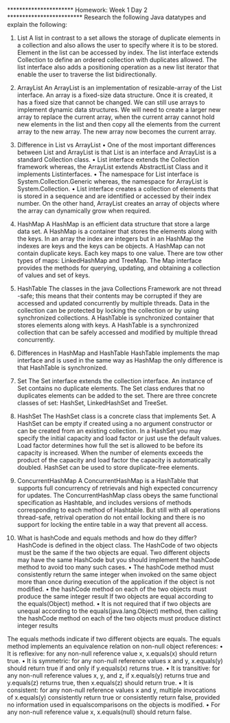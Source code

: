 **********************   Homework:  Week 1 Day 2   *************************
Research the following Java datatypes and explain the following:

1.	List
A list in contrast to a set allows the storage of duplicate elements in a collection and also allows the user to specify where it is to be stored. Element in the list can be accessed by index. The list interface extends Collection to define an ordered collection with duplicates allowed. The list interface also adds a positioning operation as a new list iterator that enable the user to traverse the list bidirectionally. 

2.	ArrayList
An ArrayList is an implementation of resizable-array of the List interface. An array is a fixed-size data structure. Once it is created, it has a fixed size that cannot be changed. We can still use arrays to implement dynamic data structures. We will need to create a larger new array to replace the current array, when the current array cannot hold new elements in the list and then copy all the elements from the current array to the new array. The new array now becomes the current array. 

3.	Difference in List vs ArrayList
•	One of the most important differences between List and ArrayList is that List is an interface and ArrayList is a standard Collection class.
•	List interface extends the Collection framework whereas, the ArrayList extends AbstractList Class and it implements Listinterfaces.
•	The namespace for List interface is System.Collection.Generic whereas, the namespace for ArrayList is System.Collection.
•	List interface creates a collection of elements that is stored in a sequence and are identified or accessed by their index number. On the other hand, ArrayList creates an array of objects where the array can dynamically grow when required.
4.	HashMap
A HashMap is an efficient data structure that store a large data set. A HashMap is a container that stores the elements along with the keys. In an array the index are integers but in an HashMap the indexes are keys and the keys can be objects. A HashMap can not contain duplicate keys. Each key maps to one value. There are tow other types of maps: LinkedHashMap and TreeMap. The Map interface provides the methods for querying, updating, and obtaining a collection of values and set of keys.

5.	HashTable
The classes in the java Collections Framework are not thread -safe; this means that their contents may be corrupted if they are accessed and updated concurrently by multiple threads. Data in the collection can be protected by locking the collection or by using synchronized collections. A HashTable is synchronized container that stores elements along with keys. A HashTable is a synchronized collection that can be safely accessed and modified by multiple thread concurrently.



6.	Differences in HashMap and HashTable
HashTable implements the map interface and is used in the same way as HashMap the only difference is that HashTable is synchronized. 

7.	Set
The Set interface extends the collection interface. An instance of Set contains no duplicate elements. The Set class endures that no duplicates elements can be added to the set. There are three concrete classes of set: HashSet, LinkedHashSet and TreeSet.

8.	HashSet
The HashSet class is a concrete class that implements Set. A HashSet can be empty if created using a no argument constructor or can be created from an existing collection. In a HashSet you may specify the initial capacity and load factor or just use the default values.
Load factor determines how full the set is allowed to be before its capacity is increased. When the number of elements exceeds the product of the capacity and load factor the capacity is automatically doubled. HashSet can be used to store duplicate-free elements. 

9.	ConcurrentHashMap
A ConcurrentHashMap is a HashTable that supports full concurrency of retrievals and high expected concurrency for updates. The ConcurrentHashMap class obeys the same functional specification as Hashtable, and includes versions of methods corresponding to each method of Hashtable. But still with all operations thread-safe, retrival operation do not entail locking and there is no support for locking the entire table in a way that prevent all access.

10.	What is hashCode and equals methods and how do they differ?
HashCode is defined in the object class. The HashCode of two objects must be the same if the two objects are equal. Two different objects may have the same HashCode but you should implement the hashCode method to avoid too many such cases.
•	The hashCode method must consistently return the same integer when invoked on the same object more than once during execution of the application if the object is not modified.
•	the hashCode method on each of the two objects must produce the same integer result If two objects are equal according to the equals(Object) method.
•	It is not required that if two objects are unequal according to the equals(java.lang.Object) method, then calling the hashCode method on each of the two objects must produce distinct integer results

The equals methods indicate if two different objects are equals.
The equals method implements an equivalence relation on non-null object references:
•	It is reflexive: for any non-null reference value x, x.equals(x) should return true.
•	It is symmetric: for any non-null reference values x and y, x.equals(y) should return true if and only if y.equals(x) returns true.
•	It is transitive: for any non-null reference values x, y, and z, if x.equals(y) returns true and y.equals(z) returns true, then x.equals(z) should return true.
•	It is consistent: for any non-null reference values x and y, multiple invocations of x.equals(y) consistently return true or consistently return false, provided no information used in equalscomparisons on the objects is modified.
•	For any non-null reference value x, x.equals(null) should return false.

